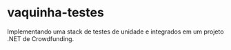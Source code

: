 # vaquinha-testes
Implementando uma stack de testes de unidade e integrados em um projeto .NET de Crowdfunding.
